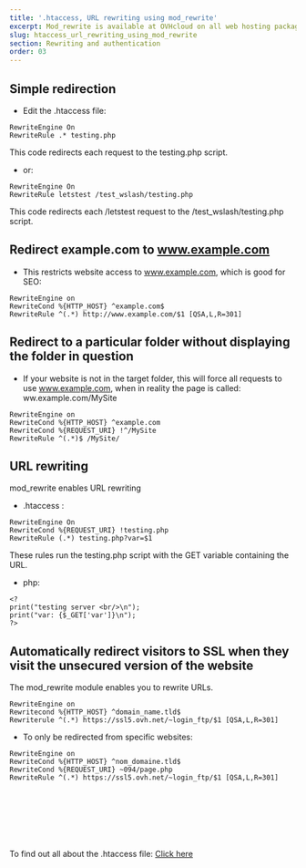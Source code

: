 ```yaml
---
title: '.htaccess, URL rewriting using mod_rewrite'
excerpt: Mod_rewrite is available at OVHcloud on all web hosting packages (apart from 20gp packages)
slug: htaccess_url_rewriting_using_mod_rewrite
section: Rewriting and authentication
order: 03
---
```



## Simple redirection

- Edit the .htaccess file:


```
RewriteEngine On
RewriteRule .* testing.php
```



This code redirects each request to the testing.php script. 


- or:


```
RewriteEngine On
RewriteRule letstest /test_wslash/testing.php
```



This code redirects each /letstest request to the /test_wslash/testing.php script.


## Redirect example.com to www.example.com

- This restricts website access to www.example.com, which is good for SEO:


```
RewriteEngine on
RewriteCond %{HTTP_HOST} ^example.com$
RewriteRule ^(.*) http://www.example.com/$1 [QSA,L,R=301]
```





## Redirect to a particular folder without displaying the folder in question

- If your website is not in the target folder, this will force all requests to use www.example.com, when in reality the page is called: ww.example.com/MySite


```
RewriteEngine on
RewriteCond %{HTTP_HOST} ^example.com
RewriteCond %{REQUEST_URI} !^/MySite
RewriteRule ^(.*)$ /MySite/
```





## URL rewriting
mod_rewrite enables URL rewriting


- .htaccess :


```
RewriteEngine On
RewriteCond %{REQUEST_URI} !testing.php
RewriteRule (.*) testing.php?var=$1
```



These rules run the testing.php script with the GET variable containing the URL. 


- php:


```
<?
print("testing server <br/>\n");
print("var: {$_GET['var']}\n");
?>
```





## Automatically redirect visitors to SSL when they visit the unsecured version of the website
The mod_rewrite module enables you to rewrite URLs. 


```
RewriteEngine on
Rewritecond %{HTTP_HOST} ^domain_name.tld$
Rewriterule ^(.*) https://ssl5.ovh.net/~login_ftp/$1 [QSA,L,R=301]
```



- To only be redirected from specific websites:


```
RewriteEngine on
RewriteCond %{HTTP_HOST} ^nom_domaine.tld$
RewriteCond %{REQUEST_URI} ~094/page.php
RewriteRule ^(.*) https://ssl5.ovh.net/~login_ftp/$1 [QSA,L,R=301]
```




##  
 


## 
To find out all about the .htaccess file: [Click here](https://www.ovh.co.uk/g1967.mutualise_tout_sur_le_fichier_htaccess)

